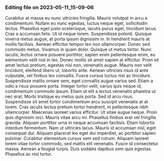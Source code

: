 

### Editing file on 2023-05-11_15-09-06

Curabitur at massa eu nunc ultricies fringilla. Mauris volutpat in arcu a condimentum. Nullam eu nunc egestas, luctus neque eget, sollicitudin lectus. Phasellus eget justo scelerisque, iaculis purus eget, tincidunt lacus. Cras a accumsan felis. Ut id neque lorem. Suspendisse potenti. Quisque viverra metus augue, at porta ipsum dignissim in. In hendrerit mauris at mollis facilisis. Aenean efficitur tempor leo non ullamcorper.
Donec sed commodo metus. Vivamus in quam dolor. Quisque ut metus tortor. Nunc iaculis, lectus ornare posuere porttitor, sapien enim pellentesque enim, eu elementum velit nisl in leo. Donec mollis sit amet sapien at efficitur. Proin sit amet lectus pretium, egestas nisl non, venenatis augue. Mauris non velit tincidunt, eleifend libero ut, lobortis ante. Aenean ultricies risus id ante vulputate, vel finibus leo convallis. Fusce cursus luctus nisl ac tincidunt. Suspendisse mattis ornare sem, eget convallis augue varius sed.
Etiam a odio a risus posuere porta. Integer tortor velit, varius quis neque id, condimentum commodo ipsum. Etiam ut elit a lectus venenatis pharetra ut nec erat. Morbi tristique eu metus quis porta. Sed id arcu risus. Suspendisse sit amet tortor condimentum arcu suscipit venenatis at at lorem. Cras iaculis lectus pretium tortor hendrerit, in pellentesque nibh ullamcorper.
Maecenas laoreet varius efficitur. Ut vitae augue neque. Proin quis dignissim orci. Mauris vitae arcu mi. Phasellus finibus erat vel fringilla gravida. Aliquam porttitor urna in neque accumsan facilisis. Etiam lobortis interdum fermentum. Nam ut ultricies lacus. Mauris id accumsan nisl, eget consequat dui.
Aliquam placerat leo eget dui imperdiet, ac porttitor sapien pulvinar. Curabitur elementum cursus sem sed rutrum. Aliquam laoreet lorem vitae tortor commodo, sed mattis elit venenatis. Fusce id consectetur massa. Aenean a feugiat turpis. Duis sodales dapibus sem quis egestas. Phasellus ac nisl tortor.


